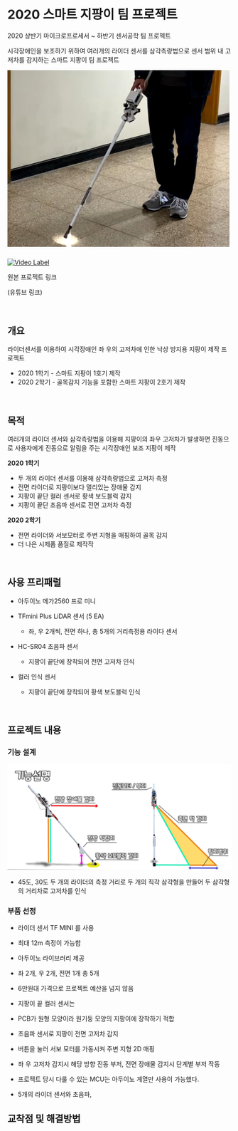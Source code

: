 # 2020 스마트 지팡이 팀 프로젝트
2020 상반기 마이크로프로세서 ~ 하반기 센서공학 팀 프로젝트


시각장애인을 보조하기 위하여 여러개의 라이더 센서를 삼각측량법으로 센서 범위 내 고저차를 감지하는 스마트 지팡이 팀 프로젝트

<img src="src_img/title.png" alt="smart_stick" width="500">

### 
[![Video Label](http://img.youtube.com/vi/T-CXTw1Zunw/0.jpg)](https://youtu.be/T-CXTw1Zunw)




원본 프로젝트 링크

(유튜브 링크)

<br/>

## 개요

라이더센서를 이용하여 시각장애인 좌 우의 고저차에 인한 낙상 방지용 지팡이 제작 프로젝트

- 2020 1학기 - 스마트 지팡이 1호기 제작
- 2020 2학기 - 골목감지 기능을 포함한 스마트 지팡이 2호기 제작

<br/>

## 목적

여러개의 라이더 센서와 삼각측량법을 이용해 지팡이의 좌우 고저차가 발생하면 진동으로 사용자에게 진동으로 알림을 주는 시각장애인 보조 지팡이 제작

**2020 1학기**
- 두 개의 라이더 센서를 이용해 삼각측량법으로 고저차 측정
- 전면 라이더로 지팡이보다 멀리있는 장애물 감지
- 지팡이 끝단 컬러 센서로 황색 보도블럭 감지
- 지팡이 끝단 초음파 센서로 전면 고저차 측정


**2020 2학기**
- 전면 라이더와 서보모터로 주변 지형을 매핑하여 골목 감지
- 더 나은 시제품 품질로 제작작

<br/>

## 사용 프리패럴

- 아두이노 메가2560 프로 미니

- TFmini Plus LiDAR 센서 (5 EA)
    - 좌, 우 2개씩, 전면 하나, 총 5개의 거리측정용 라이다 센서

- HC-SR04 초음파 센서
    - 지팡이 끝단에 장착되어 전면 고저차 인식

- 컬러 인식 센서
    - 지팡이 끝단에 장착되어 황색 보도블럭 인식

<br/>

## 프로젝트 내용

### 기능 설계

<img src="src_img/Function_description.png" alt="smart_stick" width="800">

- 45도, 30도 두 개의 라이더의 측정 거리로 두 개의 직각 삼각형을 만들어 두 삼각형의 거리차로 고저차를 인식


### 부품 선정
- 라이더 센서 TF MINI 를 사용
- 최대 12m 측정이 가능함
- 아두이노 라이브러리 제공
- 좌 2개, 우 2개, 전면 1개 총 5개
- 6만원대 가격으로 프로젝트 예산을 넘지 않음

- 지팡이 끝 컬러 센서는
- PCB가 원형 모양이라 원기둥 모양의 지팡이에 장착하기 적합

- 초음파 센서로 지팡이 전면 고저차 감지

- 버튼을 눌러 서보 모터를 가동시켜 주변 지형 2D 매핑

- 좌 우 고저차 감지시 해당 방향 진동 부저, 전면 장애물 감지시 단계별 부저 작동
- 프로젝트 당시 다룰 수 있는 MCU는 아두이노 계열만 사용이 가능했다.
- 5개의 라이더 센서와 초음파,

## 교착점 및 해결방법


